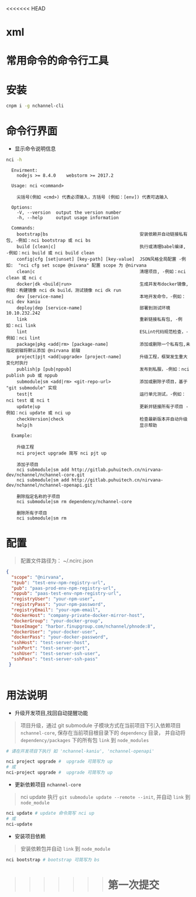 <<<<<<< HEAD
# xml
常用命令的命令行工具
=======
# 安装

```bash
cnpm i -g nchannel-cli
```

# 命令行界面

- 显示命令说明信息

```bash
nci -h
```

```
  Envirment:
    nodejs >= 8.4.0    webstorm >= 2017.2
  
  Usage: nci <command>
      
    尖括号(例如 <cmd>) 代表必须输入，方括号 (例如：[env]) 代表可选输入

  Options:
    -V, --version  output the version number
    -h, --help     output usage information

  Commands:
    bootstrap|bs                                   安装依赖并自动链接私有包, -例如：nci bootstrap 或 nci bs
    build [clean|c]                                执行或清理babel编译, -例如：nci build 或 nci build clean
    config|cfg [set|unset] [key-path] [key-value]  JSON风格全局配置 -例如:  "nci cfg set scope @nivana" 配置 scope 为 @nirvana
    clean|c                                        清理项目, -例如：nci clean 或 nci c
    docker|dk <build|run>                          生成并发布docker镜像, 例如：构建镜像 nci dk build，测试镜像 nci dk run
    dev [service-name]                             本地开发命令，-例如：nci dev kaniu
    deploy|dep [service-name]                      部署到测试环境 10.10.232.242
    link                                           重新链接私有包, -例如：nci link
    lint                                           ESLint代码规范检查，-例如：nci lint
    package|pkg <add|rm> [package-name]            添加或删除一个私有包,未指定前辍将默认添加 @nirvana 前辍
    project|pjt <add|upgrade> [project-name]       升级工程，框架发生重大变化时执行
    publish|p [pub|nppub]                          发布到私服，-例如：nci publish pub 或 nppub
    submodule|sm <add|rm> <git-repo-url>           添加或删除子项目，基于 "git submodule" 实现
    test|t                                         运行单元测试，-例如：nci test 或 nci t
    update|up                                      更新并链接所有子项目 -例如：nci update 或 nci up
    checkVersion|check                             检查最新版本并自动升级
    help|h                                         显示帮助

  Example:
  
    升级工程
    nci project upgrade 简写 nci pjt up
    
    添加子项目
    nci submodule|sm add http://gitlab.puhuitech.cn/nirvana-dev/nchannel/nchannel-core.git
    nci submodule|sm add http://gitlab.puhuitech.cn/nirvana-dev/nchannel/nchannel-openapi.git
    
    删除指定名称的子项目
    nci submodule|sm rm dependency/nchannel-core 
    
    删除所有子项目
    nci submodule|sm rm 
```

# 配置

> 配置文件路径为： ~/.ncirc.json

```json
{ 
  "scope": "@nirvana",
  "tpub": "test-env-npm-registry-url",
  "pub": "paas-prod-env-npm-registry-url",
  "nppub": "paas-test-env-npm-registry-url",
  "registryUser": "your-npm-user",
  "registryPass": "your-npm-password",
  "registryEmail": "your-npm-email",
  "dockerHost": "company-private-docker-mirror-host",
  "dockerGroup": "your-docker-group",
  "baseImage": "harbor.finupgroup.com/nchannel/phnode:8",
  "dockerUser": "your-docker-user",
  "dockerPass": "your-docker-password",
  "sshHost": "test-server-host",
  "sshPort": "test-server-port",
  "sshUser": "test-server-ssh-user",
  "sshPass": "test-server-ssh-pass"
 }
 
```

# 用法说明

- 升级开发项目,找回自动提醒功能

> 项目升级，通过 git submodule 子模块方式在当前项目下引入依赖项目 `nchannel-core`, 保存在当前项目根目录下的 `dependency` 目录，
 并自动将 `dependency/packages` 下的所有包 `link` 到 `node_modules`

```bash
# 请在开发项目下执行 如 'nchannel-kaniu', 'nchannel-openapi'

nci project upgrade #  upgrade 可简写为 up
# 或
nci-project upgrade #  upgrade 可简写为 up
```

- 更新依赖项目 `nchannel-core`

> nci update 执行 `git submodule update --remote --init`,  并自动 `link` 到 `node_module`

```bash
nci update # update 命令简写 nci up
# 或
nci-update
```

- 安装项目依赖

> 安装依赖包并自动 `link` 到 `node_module`

```bash
nci bootstrap # bootstrap 可简写为 bs
```
>>>>>>> # 第一次提交
